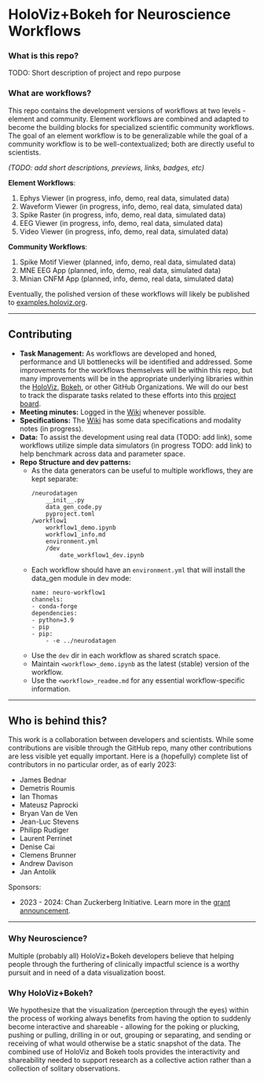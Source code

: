 # HoloViz+Bokeh for Neuroscience Workflows

### What is this repo?

TODO: Short description of project and repo purpose

### What are workflows?

This repo contains the development versions of workflows at two levels - element and community. Element workflows are combined and adapted to become the building blocks for specialized scientific community workflows. The goal of an element workflow is to be generalizable while the goal of a community workflow is to be well-contextualized; both are directly useful to scientists.

*(TODO: add short descriptions, previews, links, badges, etc)*

**Element Workflows**:

1. Ephys Viewer (in progress, info, demo, real data, simulated data)
2. Waveform Viewer (in progress, info, demo, real data, simulated data)
3. Spike Raster (in progress, info, demo, real data, simulated data)
4. EEG Viewer (in progress, info, demo, real data, simulated data)
5. Video Viewer (in progress, info, demo, real data, simulated data)

**Community Workflows**:

1. Spike Motif Viewer (planned, info, demo, real data, simulated data)
2. MNE EEG App (planned, info, demo, real data, simulated data)
3. Minian CNFM App (planned, info, demo, real data, simulated data)

Eventually, the polished version of these workflows will likely be published to [examples.holoviz.org](https://examples.pyviz.org/).

---
## Contributing

- **Task Management:** As workflows are developed and honed, performance and UI bottlenecks will be identified and addressed. Some improvements for the workflows themselves will be within this repo, but many improvements will be in the appropriate underlying libraries within the [HoloViz](https://github.com/holoviz/), [Bokeh](https://github.com/bokeh), or other GitHub Organizations. We will do our best to track the disparate tasks related to these efforts into this [project board](https://github.com/orgs/holoviz-topics/projects/1).
- **Meeting minutes:** Logged in the [Wiki](https://github.com/holoviz-topics/neuro/wiki) whenever possible.
- **Specifications:** The [Wiki](https://github.com/holoviz-topics/neuro/wiki) has some data specifications and modality notes (in progress).
- **Data:** To assist the development using real data (TODO: add link), some workflows utilize simple data simulators (in progress TODO: add link) to help benchmark across data and parameter space.
- **Repo Structure and dev patterns:** 
  - As the data generators can be useful to multiple workflows, they are kept separate:
    ```
    /neurodatagen
        __init__.py
        data_gen_code.py
        pyproject.toml
    /workflow1
        workflow1_demo.ipynb
        workflow1_info.md
        environment.yml
        /dev
            date_workflow1_dev.ipynb
    ```
  - Each workflow should have an `environment.yml` that will install the data_gen module in dev mode:
    ```
    name: neuro-workflow1
    channels:
    - conda-forge
    dependencies:
    - python=3.9
    - pip
    - pip:
        - -e ../neurodatagen
    ```
  - Use the `dev` dir in each workflow as shared scratch space.
  - Maintain `<workflow>_demo.ipynb` as the latest (stable) version of the workflow.
  - Use the `<workflow>_readme.md` for any essential workflow-specific information.

---
## Who is behind this?

This work is a collaboration between developers and scientists. While some contributions are visible through the GitHub repo, many other contributions are less visible yet equally important. Here is a (hopefully) complete list of contributors in no particular order, as of early 2023:

- James Bednar
- Demetris Roumis
- Ian Thomas
- Mateusz Paprocki
- Bryan Van de Ven
- Jean-Luc Stevens
- Philipp Rudiger
- Laurent Perrinet
- Denise Cai
- Clemens Brunner
- Andrew Davison
- Jan Antolik

Sponsors:
- 2023 - 2024: Chan Zuckerberg Initiative. Learn more in the [grant announcement]([url](https://blog.bokeh.org/announcing-czi-funding-for-bokeh-for-bioscience-5f74426c011a)).


---

### Why Neuroscience?

Multiple (probably all) HoloViz+Bokeh developers believe that helping people through the furthering of clinically impactful science is a worthy pursuit and in need of a data visualization boost.

### Why HoloViz+Bokeh?

We hypothesize that the visualization (perception through the eyes) within the process of working always benefits from having the option to suddenly become interactive and shareable - allowing for the poking or plucking, pushing or pulling, drilling in or out, grouping or separating, and sending or receiving of what would otherwise be a static snapshot of the data. The combined use of HoloViz and Bokeh tools provides the interactivity and shareability needed to support research as a collective action rather than a collection of solitary observations.
